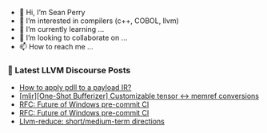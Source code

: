 - 👋 Hi, I’m Sean Perry
- 👀 I’m interested in compilers (c++, COBOL, llvm)
- 🌱 I’m currently learning ...
- 💞️ I’m looking to collaborate on ...
- 📫 How to reach me ...

<!---
s66perry/s66perry is a ✨ special ✨ repository because its `README.md` (this file) appears on your GitHub profile.
You can click the Preview link to take a look at your changes.
--->
### 📕 Latest LLVM Discourse Posts

<!-- DISCOURSE-LLVM:START -->
- [How to apply pdll to a payload IR?](https://discourse.llvm.org/t/how-to-apply-pdll-to-a-payload-ir/76855#post_2)
- [[mlir][One-Shot Bufferizer] Customizable tensor &lt;-&gt; memref conversions](https://discourse.llvm.org/t/mlir-one-shot-bufferizer-customizable-tensor-memref-conversions/76829#post_3)
- [RFC: Future of Windows pre-commit CI](https://discourse.llvm.org/t/rfc-future-of-windows-pre-commit-ci/76840?page=2#post_27)
- [RFC: Future of Windows pre-commit CI](https://discourse.llvm.org/t/rfc-future-of-windows-pre-commit-ci/76840?page=2#post_26)
- [Llvm-reduce: short/medium-term directions](https://discourse.llvm.org/t/llvm-reduce-short-medium-term-directions/64591?page=2#post_37)
<!-- DISCOURSE-LLVM:END -->
